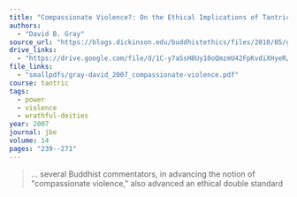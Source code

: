 ```yaml
---
title: "Compassionate Violence?: On the Ethical Implications of Tantric Buddhist Ritual"
authors:
  - "David B. Gray"
source_url: "https://blogs.dickinson.edu/buddhistethics/files/2010/05/gray-article.pdf"
drive_links:
  - "https://drive.google.com/file/d/1C-y7aSsH8Uy10oQmzmU42FpKvdiXHyeR/view?usp=drivesdk"
file_links:
  - "smallpdfs/gray-david_2007_compassionate-violence.pdf"
course: tantric
tags:
  - power
  - violence
  - wrathful-deities
year: 2007
journal: jbe
volume: 14
pages: "239--271"
---
```


> … several Buddhist commentators, in advancing the notion of "compassionate violence," also advanced an ethical double standard
